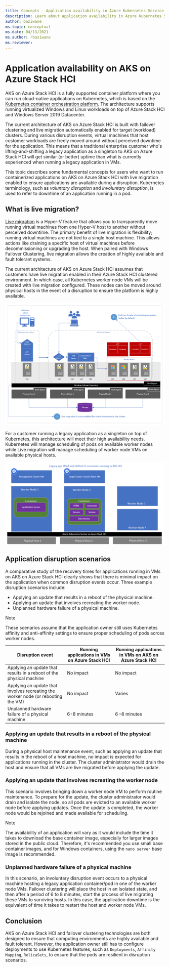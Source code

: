 ```yaml
---
title: Concepts - Application availability in Azure Kubernetes Service on Azure Stack HCI
description: Learn about application availability in Azure Kubernetes Service on Azure Stack HCI
author: baziwane
ms.topic: conceptual
ms.date: 04/13/2021
ms.author: rbaziwane
ms.reviewer: 
---
```


# Application availability on AKS on Azure Stack HCI

AKS on Azure Stack HCI is a fully supported container platform where you can run cloud-native applications on Kubernetes, which is based on the [Kubernetes container orchestration platform](https://kubernetes.io/). The architecture supports running virtualized Windows and Linux workloads on top of Azure Stack HCI and Windows Server 2019 Datacenter. 

The current architecture of AKS on Azure Stack HCI is built with failover clustering and live migration automatically enabled for target (workload) clusters. During various disruption events, virtual machines that host customer workloads are freely moved around without perceived downtime for the application. This means that a traditional enterprise customer who's lifting-and-shifting a legacy application as a singleton to AKS on Azure Stack HCI will get similar (or better) uptime than what is currently experienced when running a legacy application in VMs. 

This topic describes some fundamental concepts for users who want to run containerized applications on AKS on Azure Stack HCI with live migration enabled to ensure applications are available during a disruption. Kubernetes terminology, such as *voluntary disruption* and *involuntary disruption*, is used to refer to downtime of an application running in a pod. 

## **What is live migration?**

[Live migration](/windows-server/virtualization/hyper-v/manage/live-migration-overview) is a Hyper-V feature that allows you to transparently move running virtual machines from one Hyper-V host to another without perceived downtime. The primary benefit of live migration is flexibility; running virtual machines are not tied to a single host machine. This allows actions like draining a specific host of virtual machines before decommissioning or upgrading the host. When paired with Windows Failover Clustering, live migration allows the creation of highly available and fault tolerant systems.

The current architecture of AKS on Azure Stack HCI assumes that customers have live migration enabled in their Azure Stack HCI clustered environment. In which case, all Kubernetes worker node VMs will be created with live migration configured. These nodes can be moved around physical hosts in the event of a disruption to ensure the platform is highly available. 

![Diagram showing AKS on Azure Stack HCI with Failover Clustering enabled](./media/cluster-architecture.png)

​For a customer running a legacy application as a singleton on top of Kubernetes, this architecture will meet their high availability needs. Kubernetes will manage scheduling of pods on available worker nodes while Live migration will manage scheduling of worker node VMs on available physical hosts.

![Diagram showing an example legacy application running as a singleton](./media/singleton.png)

## Application disruption scenarios
A comparative study of the recovery times for applications running in VMs on AKS on Azure Stack HCI clearly shows that there is minimal impact on the application when common disruption events occur. Three example disruption scenarios include:

- Applying an update that results in a reboot of the physical machine. 
- Applying an update that involves recreating the worker node. 
- Unplanned hardware failure of a physical machine. 

> [!NOTE]
> These scenarios assume that the application owner still uses Kubernetes affinity and anti-affinity settings to ensure proper scheduling of pods across worker nodes.

| **Disruption event**  | **Running applications in VMs on Azure Stack HCI** |       **Running applications in VMs on AKS on Azure Stack HCI**            |
| ------------------------------------------------------------ | ---------------------------- | ----------------- |
| Applying an update that results in a reboot of the physical machine | No  impact                   | No  impact        |
| Applying an update that involves recreating the worker node (or rebooting the VM) | No impact                    | Varies            |
| Unplanned  hardware failure of a physical machine            | 6-8  minutes                 | 6 –8 minutes    |

### Applying an update that results in a reboot of the physical machine

During a physical host maintenance event, such as applying an update that results in the reboot of a host machine, no impact is expected for applications running in the cluster. The cluster administrator would drain the host and ensure that all VMs are live migrated before applying the update. 

### Applying an update that involves recreating the worker node

This scenario involves bringing down a worker node VM to perform routine maintenance. To prepare for the update, the cluster administrator would drain and isolate the node, so all pods are evicted to an available worker node before applying updates. Once the update is completed, the worker node would be rejoined and made available for scheduling. 

> [!NOTE]
> The availability of an application will vary as it would include the time it takes to download the base container image, especially for larger images stored in the public cloud. Therefore, it's recommended you use small base container images, and for Windows containers, using the `nano server` base image is recommended.

### Unplanned hardware failure of a physical machine

In this scenario, an involuntary disruption event occurs to a physical machine hosting a legacy application container/pod in one of the worker node VMs. Failover clustering will place the host in an Isolated state, and then after a period of 6 to 8 minutes, start the process of live migrating these VMs to surviving hosts. In this case, the application downtime is the equivalent of time it takes to restart the host and worker node VMs.

## Conclusion

AKS on Azure Stack HCI and failover clustering technologies are both designed to ensure that computing environments are highly available and fault tolerant. However, the application owner still has to configure deployments to use Kubernetes features, such as `Deployments`, `Affinity Mapping`, `RelicaSets`, to ensure that the pods are resilient in disruption scenarios.
